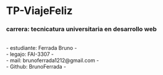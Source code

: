 # TP-ViajeFeliz

<h3>carrera: tecnicatura universitaria en desarrollo web</h3>
<br/>
- estudiante: Ferrada Bruno -
<br/>
- legajo: FAI-3307 -
<br/>
- mail: brunoferrada1212@gmail.com -
<br/>
- Github: BrunoFerrada -

